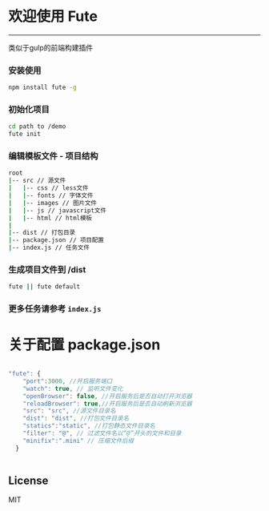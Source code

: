 # 欢迎使用 Fute
------
类似于gulp的前端构建插件

### 安装使用

```bash
npm install fute -g
```

### 初始化项目

```bash
cd path to /demo
fute init
```

### 编辑模板文件 - 项目结构

```bash
root
|-- src // 源文件
|   |-- css // less文件
|   |-- fonts // 字体文件
|   |-- images // 图片文件
|   |-- js // javascript文件
|   |-- html // html模板
|   
|-- dist // 打包目录
|-- package.json // 项目配置
|-- index.js // 任务文件
```
### 生成项目文件到 /dist

```bash
fute || fute default
```

### 更多任务请参考 `index.js`


# 关于配置 package.json
``` javascript

"fute": {
    "port":3000, //开启服务端口
    "watch": true, // 监听文件变化
    "openBrowser": false, //开启服务后是否自动打开浏览器
	"reloadBrowser": true,//开启服务后是否自动刷新浏览器
    "src": "src", //源文件目录名
	"dist": "dist", //打包文件目录名
	"statics":"static", //打包静态文件目录名
	"filter": "@", // 过滤文件名以“@”开头的文件和目录
	"minifix":".mini" // 压缩文件后缀
  }
  
```

## License

MIT